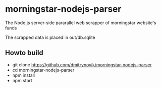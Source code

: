 # morningstar-nodejs-parser

The Node.js server-side pararallel web scrapper of morningstar website's funds

The scrapped data is placed in out/db.sqlite

## Howto build
* git clone https://github.com/dmitrynovik/morningstar-nodejs-parser
* cd morningstar-nodejs-parser
* npm install
* npm start
